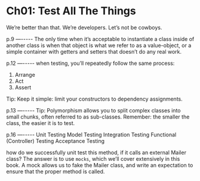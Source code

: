 # Ch01: Test All The Things #

We’re better than that. We’re developers. Let’s not be cowboys.

p.9
—-----
The only time when it’s acceptable to instantiate a class inside of another class is when that object is what we refer to as a value-object, or a simple container with getters and setters that doesn’t do any real work.



p.12
—-----
when testing, you’ll repeatedly follow the same process:

1. Arrange
2. Act
3. Assert

Tip: Keep it simple: limit your constructors to dependency assignments.

p.13
—-----
Tip: Polymorphism allows you to split complex classes into small chunks, often referred to as sub-classes. Remember: the smaller the class, the easier it is to test.



p.16
—-----
Unit Testing
Model Testing
Integration Testing
Functional (Controller) Testing
Acceptance Testing

how do we successfully unit test this method, if it calls an external Mailer class? The answer is to use `mocks`, which we’ll cover extensively in this book. A mock allows us to fake the Mailer class, and write an expectation to ensure that the proper method is called.

